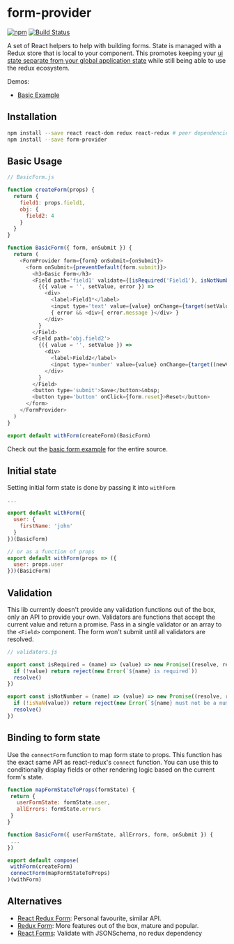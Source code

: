 # form-provider

[![npm](https://img.shields.io/npm/v/form-provider.svg?style=flat-square)](https://www.npmjs.com/package/form-provider)
[![Build Status](https://travis-ci.org/jschr/form-provider.svg?branch=master)](https://travis-ci.org/jschr/form-provider)

A set of React helpers to help with building forms. State is managed with a Redux store that is local to your component. This promotes keeping your [ui state separate from your global application state](https://github.com/reactjs/redux/issues/1287#issuecomment-175351978) while still being able to use the redux ecosystem.

Demos:
  * [Basic Example](http://form-provider-basic-example.surge.sh/)

## Installation

```bash
npm install --save react react-dom redux react-redux # peer dependencies
npm install --save form-provider
```

## Basic Usage

```js
// BasicForm.js

function createForm(props) {
  return {
    field1: props.field1,
    obj: {
      field2: 4
    }
  }
}

function BasicForm({ form, onSubmit }) {
  return (
    <FormProvider form={form} onSubmit={onSubmit}>
      <form onSubmit={preventDefault(form.submit)}>
        <h3>Basic Form</h3>
        <Field path='field1' validate={[isRequired('Field1'), isNotNumber('Field1')]}>
          {({ value = '', setValue, error }) =>
            <div>
              <label>Field1*</label>
              <input type='text' value={value} onChange={target(setValue)} />
              { error && <div>{ error.message }</div> }
            </div>
          }
        </Field>
        <Field path='obj.field2'>
          {({ value = '', setValue }) =>
            <div>
              <label>Field2</label>
              <input type='number' value={value} onChange={target((newValue) => setValue(+newValue))} />
            </div>
          }
        </Field>
        <button type='submit'>Save</button>&nbsp;
        <button type='button' onClick={form.reset}>Reset</button>
      </form>
    </FormProvider>
  )
}

export default withForm(createForm)(BasicForm)

```

Check out the [basic form example](examples/basic) for the entire source.

## Initial state

Setting initial form state is done by passing it into `withForm`

```js
...

export default withForm({
  user: {
    firstName: 'john'
  }
})(BasicForm)

// or as a function of props
export default withForm(props => ({
  user: props.user
}))(BasicForm)

```

## Validation

This lib currently doesn't provide any validation functions out of the box, only an API to provide your own. Validators are functions that accept the current value and return a promise. Pass in a single validator or an array to the `<Field>` component. The form won't submit until all validators are resolved.

```js
// validators.js

export const isRequired = (name) => (value) => new Promise((resolve, reject) => {
  if (!value) return reject(new Error(`${name} is required`))
  resolve()
})

export const isNotNumber = (name) => (value) => new Promise((resolve, reject) => {
  if (!isNaN(value)) return reject(new Error(`${name} must not be a number`))
  resolve()
})

```

## Binding to form state

Use the `connectForm` function to map form state to props. This function has the exact same API as react-redux's `connect` function. You can use this to conditionally display fields or other rendering logic based on the current form's state.

 ```js
function mapFormStateToProps(formState) {
  return {
    userFormState: formState.user,
    allErrors: formState.errors
  }
}

function BasicForm({ userFormState, allErrors, form, onSubmit }) {
  ...
})

export default compose(
  withForm(createForm)
  connectForm(mapFormStateToProps)
)(withForm)

```

## Alternatives

- [React Redux Form](https://github.com/davidkpiano/react-redux-form): Personal favourite, similar API.
- [Redux Form](https://github.com/erikras/redux-form): More features out of the box, mature and popular.
- [React Forms](https://github.com/prometheusresearch/react-forms): Validate with JSONSchema, no redux dependency


